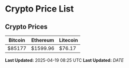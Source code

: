 # Crypto Price List

## Crypto Prices
| Bitcoin | Ethereum | Litecoin |
| ------- | -------- | -------- |
| $85177 | $1599.96 | $76.17 |
**Last Updated:** 2025-04-19 08:25 UTC
**Last Updated:** $DATE$
